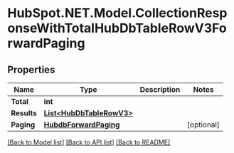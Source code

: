 # HubSpot.NET.Model.CollectionResponseWithTotalHubDbTableRowV3ForwardPaging

## Properties

Name | Type | Description | Notes
------------ | ------------- | ------------- | -------------
**Total** | **int** |  | 
**Results** | [**List&lt;HubDbTableRowV3&gt;**](HubDbTableRowV3.md) |  | 
**Paging** | [**HubdbForwardPaging**](HubdbForwardPaging.md) |  | [optional] 

[[Back to Model list]](../README.md#documentation-for-models) [[Back to API list]](../README.md#documentation-for-api-endpoints) [[Back to README]](../README.md)

